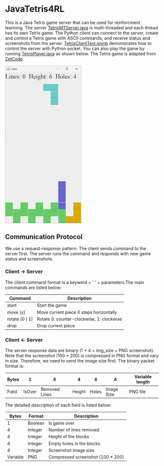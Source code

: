 # JavaTetris4RL

This is a Java Tetris game server that can be used for reinforcment learining. The server [TetrisMTServer.java](java_tetris_server/src/main/java/org/aiotlab/TetrisMTServer.java) is multi-threaded and each thread has its own Tetris game. The Python client can connect to the server, create and control a Tetris game with ASCII commands, and receive status and screenshots from the server. [TetrisClientTest.ipynb](python_notebooks/TetrisClientTest.ipynb) demonstrates how to control the server with Python socket. You can also play the game by running [TetrisPlayer.java](java_tetris_server/src/main/java/org/aiotlab/TetrisPlayer.java) as shown below. The Tetris game is adapted from [ZetCode](https://zetcode.com/javagames/tetris/).

<img width=250 src="img/game_demo1.png" />

## Communication Protocol

We use a request-response pattern. The client sends command to the server first. The server runs the command and responds with new game status and screenshots.

### Client -> Server

The client command format is a keyword + ' ' + parameters.The main commands are listed below:

| Command            | Description                               |
|--------------------|-------------------------------------------|
| start              | Start the game                            |
| move [x]           | Move current piece X steps horizontally   |
| rotate [0 \| 1]    | Rotate 0: counter-clockwise, 1: clockwise |
| drop               | Drop current piece                        |



### Client <- Server

The server response data are binary (1 + 4 + img_size + PNG screenshot). Note that the screenshot (100 * 200) is compressed in PNG format and vary in size. Therefore, we need to send the image size first. The binary packet format is:

| Bytes |  1    |    4         |  4     |   4   |    4       | Variable length |
|-------|-------|--------------|--------|-------|------------|------------|
| Field |IsOver | Removed Lines| Height | Holes | Image Size | PNG file   |


The detailed description of each field is listed below:

| Bytes    | Format  | Description             |
|----------|---------|-------------------------|
| 1        | Boolean | Is game over            |
| 4        | Integer | Number of lines removed |
| 4        | Integer | Height of the blocks    |
| 4        | Integer | Empty holes in the blocks|
| 4        | Integer | Screenshot image size   |
| Variable | PNG     | Compressed screenshot (100 * 200)   |
